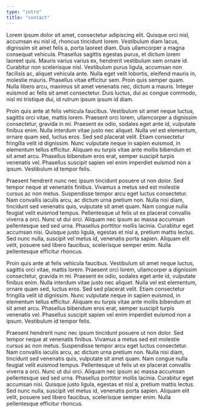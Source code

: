 ```yaml
---
type: "intro"
title: "contact"
---
```


Lorem ipsum dolor sit amet, consectetur adipiscing elit. Quisque orci nisl, accumsan eu nisl id, rhoncus tincidunt lorem. Vestibulum diam lacus, dignissim sit amet felis a, porta laoreet diam. Duis ullamcorper a magna consequat vehicula. Phasellus sagittis egestas purus, et dictum lorem laoreet quis. Mauris varius varius ex, hendrerit vestibulum sem ornare id. Curabitur non scelerisque nisl. Vestibulum purus ligula, accumsan non facilisis ac, aliquet vehicula ante. Nulla eget velit lobortis, eleifend mauris in, molestie mauris. Phasellus vitae efficitur sem. Proin quis semper quam. Nulla libero arcu, maximus sit amet venenatis nec, dictum a mauris. Integer euismod ac felis sit amet consectetur. Duis luctus, dui ac congue commodo, nisl mi tristique dui, id rutrum ipsum ipsum id diam.

Proin quis ante at felis vehicula faucibus. Vestibulum sit amet neque luctus, sagittis orci vitae, mattis lorem. Praesent orci lorem, ullamcorper a dignissim consectetur, gravida in mi. Praesent ex odio, sodales eget ante id, vulputate finibus enim. Nulla interdum vitae justo nec aliquet. Nulla vel est elementum, ornare quam sed, luctus eros. Sed sed placerat velit. Etiam consectetur fringilla velit id dignissim. Nunc vulputate neque in sapien euismod, in elementum tellus efficitur. Aliquam eu turpis vitae ante mollis bibendum et sit amet arcu. Phasellus bibendum eros erat, semper suscipit turpis venenatis vel. Phasellus suscipit sapien vel enim imperdiet euismod non a ipsum. Vestibulum id tempor felis.

Praesent hendrerit nunc nec ipsum tincidunt posuere ut non dolor. Sed tempor neque at venenatis finibus. Vivamus a metus sed est molestie cursus ac non metus. Suspendisse tempor arcu eget luctus consectetur. Nam convallis iaculis arcu, ac dictum urna pretium non. Nulla nisi diam, tincidunt sed venenatis quis, vulputate sit amet quam. Nam congue nulla feugiat velit euismod tempus. Pellentesque ut felis ut ex placerat convallis viverra a orci. Nunc ut dui orci. Aliquam nec ipsum ac massa accumsan pellentesque sed sed urna. Phasellus porttitor mollis lacinia. Curabitur eget accumsan nisi. Quisque justo ligula, egestas et nisl a, pretium mattis lectus. Sed nunc nulla, suscipit vel metus id, venenatis porta sapien. Aliquam elit velit, posuere sed libero faucibus, scelerisque semper enim. Nulla pellentesque efficitur rhoncus.

Proin quis ante at felis vehicula faucibus. Vestibulum sit amet neque luctus, sagittis orci vitae, mattis lorem. Praesent orci lorem, ullamcorper a dignissim consectetur, gravida in mi. Praesent ex odio, sodales eget ante id, vulputate finibus enim. Nulla interdum vitae justo nec aliquet. Nulla vel est elementum, ornare quam sed, luctus eros. Sed sed placerat velit. Etiam consectetur fringilla velit id dignissim. Nunc vulputate neque in sapien euismod, in elementum tellus efficitur. Aliquam eu turpis vitae ante mollis bibendum et sit amet arcu. Phasellus bibendum eros erat, semper suscipit turpis venenatis vel. Phasellus suscipit sapien vel enim imperdiet euismod non a ipsum. Vestibulum id tempor felis.

Praesent hendrerit nunc nec ipsum tincidunt posuere ut non dolor. Sed tempor neque at venenatis finibus. Vivamus a metus sed est molestie cursus ac non metus. Suspendisse tempor arcu eget luctus consectetur. Nam convallis iaculis arcu, ac dictum urna pretium non. Nulla nisi diam, tincidunt sed venenatis quis, vulputate sit amet quam. Nam congue nulla feugiat velit euismod tempus. Pellentesque ut felis ut ex placerat convallis viverra a orci. Nunc ut dui orci. Aliquam nec ipsum ac massa accumsan pellentesque sed sed urna. Phasellus porttitor mollis lacinia. Curabitur eget accumsan nisi. Quisque justo ligula, egestas et nisl a, pretium mattis lectus. Sed nunc nulla, suscipit vel metus id, venenatis porta sapien. Aliquam elit velit, posuere sed libero faucibus, scelerisque semper enim. Nulla pellentesque efficitur rhoncus.